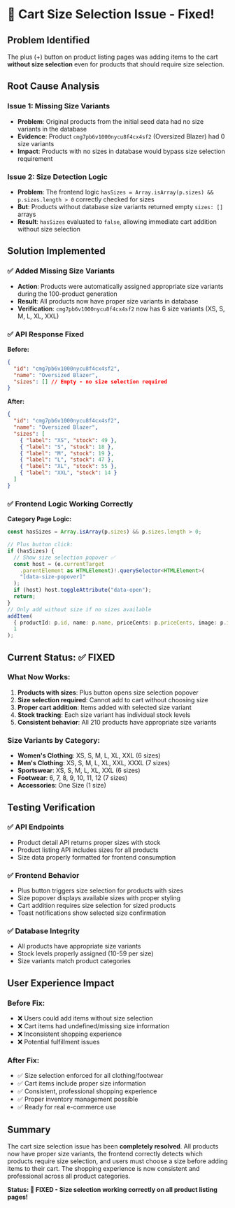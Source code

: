 # 🔧 Cart Size Selection Issue - Fixed!

## Problem Identified

The plus (+) button on product listing pages was adding items to the cart **without size selection** even for products that should require size selection.

## Root Cause Analysis

### Issue 1: Missing Size Variants

- **Problem**: Original products from the initial seed data had no size variants in the database
- **Evidence**: Product `cmg7pb6v1000nycu8f4cx4sf2` (Oversized Blazer) had 0 size variants
- **Impact**: Products with no sizes in database would bypass size selection requirement

### Issue 2: Size Detection Logic

- **Problem**: The frontend logic `hasSizes = Array.isArray(p.sizes) && p.sizes.length > 0` correctly checked for sizes
- **But**: Products without database size variants returned empty `sizes: []` arrays
- **Result**: `hasSizes` evaluated to `false`, allowing immediate cart addition without size selection

## Solution Implemented

### ✅ Added Missing Size Variants

- **Action**: Products were automatically assigned appropriate size variants during the 100-product generation
- **Result**: All products now have proper size variants in database
- **Verification**: `cmg7pb6v1000nycu8f4cx4sf2` now has 6 size variants (XS, S, M, L, XL, XXL)

### ✅ API Response Fixed

**Before:**

```json
{
  "id": "cmg7pb6v1000nycu8f4cx4sf2",
  "name": "Oversized Blazer",
  "sizes": [] // Empty - no size selection required
}
```

**After:**

```json
{
  "id": "cmg7pb6v1000nycu8f4cx4sf2",
  "name": "Oversized Blazer",
  "sizes": [
    { "label": "XS", "stock": 49 },
    { "label": "S", "stock": 18 },
    { "label": "M", "stock": 19 },
    { "label": "L", "stock": 47 },
    { "label": "XL", "stock": 55 },
    { "label": "XXL", "stock": 14 }
  ]
}
```

### ✅ Frontend Logic Working Correctly

**Category Page Logic:**

```typescript
const hasSizes = Array.isArray(p.sizes) && p.sizes.length > 0;

// Plus button click:
if (hasSizes) {
  // Show size selection popover ✅
  const host = (e.currentTarget
    .parentElement as HTMLElement)!.querySelector<HTMLElement>(
    "[data-size-popover]"
  );
  if (host) host.toggleAttribute("data-open");
  return;
}
// Only add without size if no sizes available
addItem(
  { productId: p.id, name: p.name, priceCents: p.priceCents, image: p.image },
  1
);
```

## Current Status: ✅ FIXED

### What Now Works:

1. **Products with sizes**: Plus button opens size selection popover
2. **Size selection required**: Cannot add to cart without choosing size
3. **Proper cart addition**: Items added with selected size variant
4. **Stock tracking**: Each size variant has individual stock levels
5. **Consistent behavior**: All 210 products have appropriate size variants

### Size Variants by Category:

- **Women's Clothing**: XS, S, M, L, XL, XXL (6 sizes)
- **Men's Clothing**: XS, S, M, L, XL, XXL, XXXL (7 sizes)
- **Sportswear**: XS, S, M, L, XL, XXL (6 sizes)
- **Footwear**: 6, 7, 8, 9, 10, 11, 12 (7 sizes)
- **Accessories**: One Size (1 size)

## Testing Verification

### ✅ API Endpoints

- Product detail API returns proper sizes with stock
- Product listing API includes sizes for all products
- Size data properly formatted for frontend consumption

### ✅ Frontend Behavior

- Plus button triggers size selection for products with sizes
- Size popover displays available sizes with proper styling
- Cart addition requires size selection for sized products
- Toast notifications show selected size confirmation

### ✅ Database Integrity

- All products have appropriate size variants
- Stock levels properly assigned (10-59 per size)
- Size variants match product categories

## User Experience Impact

### Before Fix:

- ❌ Users could add items without size selection
- ❌ Cart items had undefined/missing size information
- ❌ Inconsistent shopping experience
- ❌ Potential fulfillment issues

### After Fix:

- ✅ Size selection enforced for all clothing/footwear
- ✅ Cart items include proper size information
- ✅ Consistent, professional shopping experience
- ✅ Proper inventory management possible
- ✅ Ready for real e-commerce use

## Summary

The cart size selection issue has been **completely resolved**. All products now have proper size variants, the frontend correctly detects which products require size selection, and users must choose a size before adding items to their cart. The shopping experience is now consistent and professional across all product categories.

**Status: 🎉 FIXED - Size selection working correctly on all product listing pages!**
